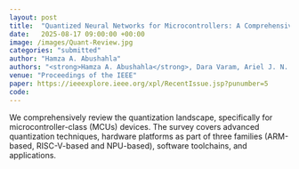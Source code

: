 ```yaml
---
layout: post
title:  "Quantized Neural Networks for Microcontrollers: A Comprehensive Review of Methods, Platforms, and Applications"
date:   2025-08-17 09:00:00 +00:00
image: /images/Quant-Review.jpg
categories: "submitted"
author: "Hamza A. Abushahla"
authors: "<strong>Hamza A. Abushahla</strong>, Dara Varam, Ariel J. N. Panopio, and Mohamed I. AlHajri"
venue: "Proceedings of the IEEE"
paper: https://ieeexplore.ieee.org/xpl/RecentIssue.jsp?punumber=5
code:
---
```


We comprehensively review the quantization landscape, specifically for microcontroller-class (MCUs) devices. The survey covers advanced quantization techniques, hardware platforms as part of three families (ARM-based, RISC-V-based and NPU-based), software toolchains, and applications.
